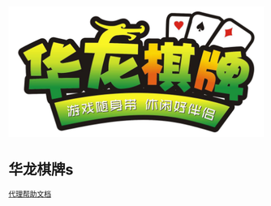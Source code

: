 ![logo](img/logo.jpg)

# 华龙棋牌s

<!-- > A magical documentation site generator.

* Simple and lightweight (~12kb gzipped)
* Multiple themes
* Not build static html files -->

[代理帮助文档](agent/apply)
<!-- [下载游戏](#quick-start) -->